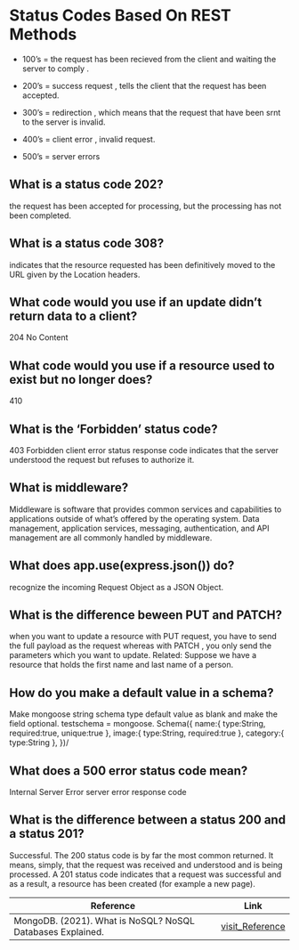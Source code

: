 # Status Codes Based On REST Methods
* 100’s = the request has been recieved from the client and waiting the server to comply . 

* 200’s = success request , tells the client that the request has been accepted.

* 300’s = redirection , which means that the request that have been srnt to the server is invalid.

* 400’s = client error , invalid request. 

* 500’s = server errors 

## What is a status code 202?
the request has been accepted for processing, but the processing has not been completed.

## What is a status code 308?
indicates that the resource requested has been definitively moved to the URL given by the Location headers.

## What code would you use if an update didn’t return data to a client?

204 No Content

## What code would you use if a resource used to exist but no longer does?

410

## What is the ‘Forbidden’ status code?
 403 Forbidden client error status response code indicates that the server understood the request but refuses to authorize it.

 ## What is middleware?
 Middleware is software that provides common services and capabilities to applications outside of what’s offered by the operating system. Data management, application services, messaging, authentication, and API management are all commonly handled by middleware.

 ## What does app.use(express.json()) do?
  recognize the incoming Request Object as a JSON Object. 

  ## What is the difference beween PUT and PATCH?
   when you want to update a resource with PUT request, you have to send the full payload as the request whereas with PATCH , you only send the parameters which you want to update. Related: Suppose we have a resource that holds the first name and last name of a person.

## How do you make a default value in a schema?
Make mongoose string schema type default value as blank and make the field optional. testschema = mongoose. Schema({ name:{ type:String, required:true, unique:true }, image:{ type:String, required:true }, category:{ type:String }, })/

## What does a 500 error status code mean?
Internal Server Error server error response code

## What is the difference between a status 200 and a status 201?
Successful. The 200 status code is by far the most common returned. It means, simply, that the request was received and understood and is being processed. A 201 status code indicates that a request was successful and as a result, a resource has been created (for example a new page).


| Reference | Link |
|-----------|------|
|MongoDB. (2021). What is NoSQL? NoSQL Databases Explained.| [visit_Reference]( https://www.mongodb.com/nosql-explained) |
